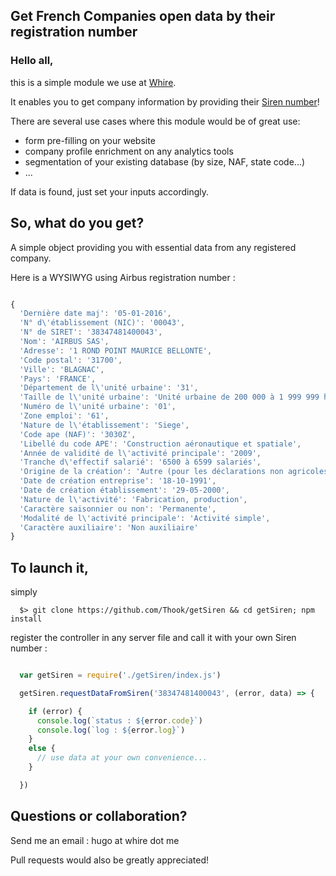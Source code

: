 
## Get French Companies open data by their registration number

### Hello all,

this is a simple module we use at [Whire](http:whire.me "Check it out!").

It enables you to get company information by providing their [Siren number](https://avis-situation-sirene.insee.fr/jsp/presentation.jsp)!

There are several use cases where this module would be of great use:

* form pre-filling on your website
* company profile enrichment on any analytics tools
* segmentation of your existing database (by size, NAF, state code...)
* ...

If data is found, just set your inputs accordingly.

## So, what do you get?

A simple object providing you with essential data from any registered company.

Here is a WYSIWYG using Airbus registration number :

```javascript

{
  'Dernière date maj': '05-01-2016',
  'N° d\'établissement (NIC)': '00043',
  'N° de SIRET': '38347481400043',
  'Nom': 'AIRBUS SAS',
  'Adresse': '1 ROND POINT MAURICE BELLONTE',
  'Code postal': '31700',
  'Ville': 'BLAGNAC',
  'Pays': 'FRANCE',
  'Département de l\'unité urbaine': '31',
  'Taille de l\'unité urbaine': 'Unité urbaine de 200 000 à 1 999 999 habitants',
  'Numéro de l\'unité urbaine': '01',
  'Zone emploi': '61',
  'Nature de l\'établissement': 'Siege',
  'Code ape (NAF)': '3030Z',
  'Libellé du code APE': 'Construction aéronautique et spatiale',
  'Année de validité de l\'activité principale': '2009',
  'Tranche d\'effectif salarié': '6500 à 6599 salariés',
  'Origine de la création': 'Autre (pour les déclarations non agricoles)',
  'Date de création entreprise': '18-10-1991',
  'Date de création établissement': '29-05-2000',
  'Nature de l\'activité': 'Fabrication, production',
  'Caractère saisonnier ou non': 'Permanente',
  'Modalité de l\'activité principale': 'Activité simple',
  'Caractère auxiliaire': 'Non auxiliaire'
}

```


## To launch it,

simply

```shell
  $> git clone https://github.com/Thook/getSiren && cd getSiren; npm install
```

register the controller in any server file and call it with your own Siren number :

```javascript

  var getSiren = require('./getSiren/index.js')

  getSiren.requestDataFromSiren('38347481400043', (error, data) => {

    if (error) {
      console.log(`status : ${error.code}`)
      console.log(`log : ${error.log}`)
    }
    else {
      // use data at your own convenience...
    }

  })

```


## Questions or collaboration?

Send me an email : hugo at whire dot me

Pull requests would also be greatly appreciated!
